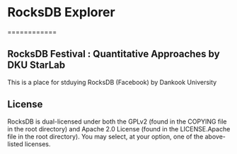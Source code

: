 # RocksDB Explorer 
============

## RocksDB Festival : Quantitative Approaches by DKU StarLab

This is a place for stduying RocksDB (Facebook) by Dankook University

## License

RocksDB is dual-licensed under both the GPLv2 (found in the COPYING file in the root directory) and Apache 2.0 License (found in the LICENSE.Apache file in the root directory).  You may select, at your option, one of the above-listed licenses.
